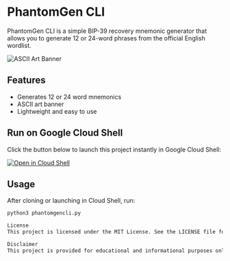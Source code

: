 # PhantomGen CLI

PhantomGen CLI is a simple BIP-39 recovery mnemonic generator that allows you to generate 12 or 24-word phrases from the official English wordlist.

![ASCII Art Banner](https://raw.githubusercontent.com/mqz0211/recoverycodegencli/main/banner.png)

## Features

- Generates 12 or 24 word mnemonics
- ASCII art banner
- Lightweight and easy to use

## Run on Google Cloud Shell

Click the button below to launch this project instantly in Google Cloud Shell:

[![Open in Cloud Shell](https://gstatic.com/cloudssh/images/open-btn.png)](https://ssh.cloud.google.com/cloudshell/editor?cloudshell_git_repo=https://github.com/mqz0211/recoverycodegencli&cloudshell_working_dir=recoverycodegencli)

## Usage

After cloning or launching in Cloud Shell, run:

```bash
python3 phantomgencli.py

License
This project is licensed under the MIT License. See the LICENSE file for details.

Disclaimer
This project is provided for educational and informational purposes only. The author is not responsible for any misuse, damage, or consequences arising from the use of this tool. You are solely responsible for ensuring that your use of this code complies with all applicable local, national, and international laws and regulations. Use at your own risk.
